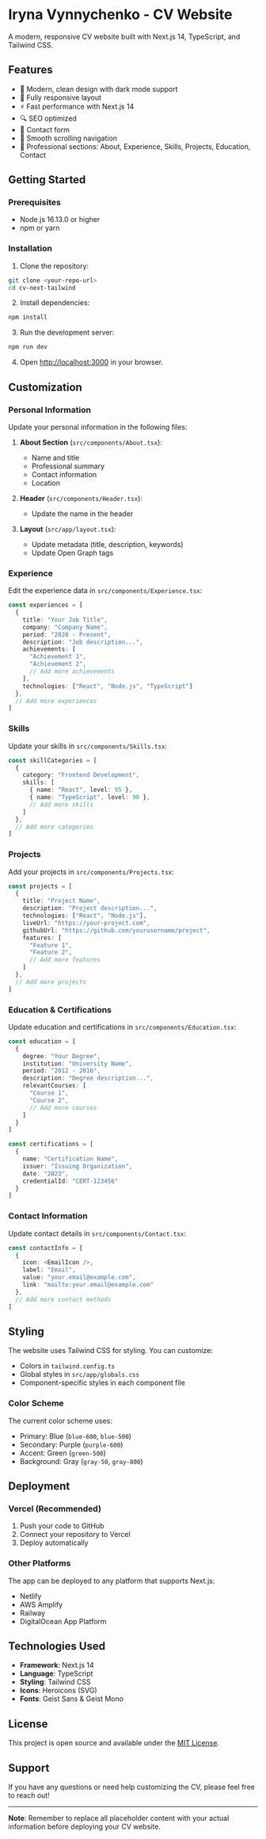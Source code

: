 # Iryna Vynnychenko - CV Website

A modern, responsive CV website built with Next.js 14, TypeScript, and Tailwind CSS.

## Features

- 🎨 Modern, clean design with dark mode support
- 📱 Fully responsive layout
- ⚡ Fast performance with Next.js 14
- 🔍 SEO optimized
- 📧 Contact form
- 🎯 Smooth scrolling navigation
- 💼 Professional sections: About, Experience, Skills, Projects, Education, Contact

## Getting Started

### Prerequisites

- Node.js 16.13.0 or higher
- npm or yarn

### Installation

1. Clone the repository:
```bash
git clone <your-repo-url>
cd cv-next-tailwind
```

2. Install dependencies:
```bash
npm install
```

3. Run the development server:
```bash
npm run dev
```

4. Open [http://localhost:3000](http://localhost:3000) in your browser.

## Customization

### Personal Information

Update your personal information in the following files:

1. **About Section** (`src/components/About.tsx`):
   - Name and title
   - Professional summary
   - Contact information
   - Location

2. **Header** (`src/components/Header.tsx`):
   - Update the name in the header

3. **Layout** (`src/app/layout.tsx`):
   - Update metadata (title, description, keywords)
   - Update Open Graph tags

### Experience

Edit the experience data in `src/components/Experience.tsx`:

```typescript
const experiences = [
  {
    title: "Your Job Title",
    company: "Company Name",
    period: "2020 - Present",
    description: "Job description...",
    achievements: [
      "Achievement 1",
      "Achievement 2",
      // Add more achievements
    ],
    technologies: ["React", "Node.js", "TypeScript"]
  },
  // Add more experiences
]
```

### Skills

Update your skills in `src/components/Skills.tsx`:

```typescript
const skillCategories = [
  {
    category: "Frontend Development",
    skills: [
      { name: "React", level: 95 },
      { name: "TypeScript", level: 90 },
      // Add more skills
    ]
  },
  // Add more categories
]
```

### Projects

Add your projects in `src/components/Projects.tsx`:

```typescript
const projects = [
  {
    title: "Project Name",
    description: "Project description...",
    technologies: ["React", "Node.js"],
    liveUrl: "https://your-project.com",
    githubUrl: "https://github.com/yourusername/project",
    features: [
      "Feature 1",
      "Feature 2",
      // Add more features
    ]
  },
  // Add more projects
]
```

### Education & Certifications

Update education and certifications in `src/components/Education.tsx`:

```typescript
const education = [
  {
    degree: "Your Degree",
    institution: "University Name",
    period: "2012 - 2016",
    description: "Degree description...",
    relevantCourses: [
      "Course 1",
      "Course 2",
      // Add more courses
    ]
  }
]

const certifications = [
  {
    name: "Certification Name",
    issuer: "Issuing Organization",
    date: "2023",
    credentialId: "CERT-123456"
  }
]
```

### Contact Information

Update contact details in `src/components/Contact.tsx`:

```typescript
const contactInfo = [
  {
    icon: <EmailIcon />,
    label: "Email",
    value: "your.email@example.com",
    link: "mailto:your.email@example.com"
  },
  // Add more contact methods
]
```

## Styling

The website uses Tailwind CSS for styling. You can customize:

- Colors in `tailwind.config.ts`
- Global styles in `src/app/globals.css`
- Component-specific styles in each component file

### Color Scheme

The current color scheme uses:
- Primary: Blue (`blue-600`, `blue-500`)
- Secondary: Purple (`purple-600`)
- Accent: Green (`green-500`)
- Background: Gray (`gray-50`, `gray-800`)

## Deployment

### Vercel (Recommended)

1. Push your code to GitHub
2. Connect your repository to Vercel
3. Deploy automatically

### Other Platforms

The app can be deployed to any platform that supports Next.js:
- Netlify
- AWS Amplify
- Railway
- DigitalOcean App Platform

## Technologies Used

- **Framework**: Next.js 14
- **Language**: TypeScript
- **Styling**: Tailwind CSS
- **Icons**: Heroicons (SVG)
- **Fonts**: Geist Sans & Geist Mono

## License

This project is open source and available under the [MIT License](LICENSE).

## Support

If you have any questions or need help customizing the CV, please feel free to reach out!

---

**Note**: Remember to replace all placeholder content with your actual information before deploying your CV website.
